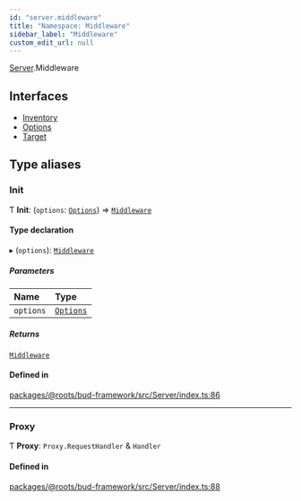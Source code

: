```yaml
---
id: "server.middleware"
title: "Namespace: Middleware"
sidebar_label: "Middleware"
custom_edit_url: null
---
```


[Server](server.md).Middleware

## Interfaces

- [Inventory](../interfaces/server.middleware.inventory.md)
- [Options](../interfaces/server.middleware.options.md)
- [Target](../interfaces/server.middleware.target.md)

## Type aliases

### Init

Ƭ **Init**: (`options`: [`Options`](../interfaces/server.middleware.options.md)) => [`Middleware`](server.middleware.md)

#### Type declaration

▸ (`options`): [`Middleware`](server.middleware.md)

##### Parameters

| Name | Type |
| :------ | :------ |
| `options` | [`Options`](../interfaces/server.middleware.options.md) |

##### Returns

[`Middleware`](server.middleware.md)

#### Defined in

[packages/@roots/bud-framework/src/Server/index.ts:86](https://github.com/roots/bud/blob/e7af0dde3/packages/@roots/bud-framework/src/Server/index.ts#L86)

___

### Proxy

Ƭ **Proxy**: `Proxy.RequestHandler` & `Handler`

#### Defined in

[packages/@roots/bud-framework/src/Server/index.ts:88](https://github.com/roots/bud/blob/e7af0dde3/packages/@roots/bud-framework/src/Server/index.ts#L88)
